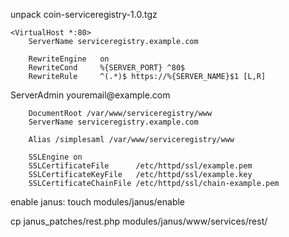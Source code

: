 unpack coin-serviceregistry-1.0.tgz

    <VirtualHost *:80>
        ServerName serviceregistry.example.com

        RewriteEngine   on
        RewriteCond     %{SERVER_PORT} ^80$
        RewriteRule     ^(.*)$ https://%{SERVER_NAME}$1 [L,R]
  </VirtualHost>
  <Virtualhost *:443>
        ServerAdmin youremail@example.com

        DocumentRoot /var/www/serviceregistry/www
        ServerName serviceregistry.example.com

        Alias /simplesaml /var/www/serviceregistry/www

        SSLEngine on
        SSLCertificateFile      /etc/httpd/ssl/example.pem
        SSLCertificateKeyFile   /etc/httpd/ssl/example.key
        SSLCertificateChainFile /etc/httpd/ssl/chain-example.pem
  </VirtualHost>

enable janus:
  touch modules/janus/enable

cp janus_patches/rest.php modules/janus/www/services/rest/
